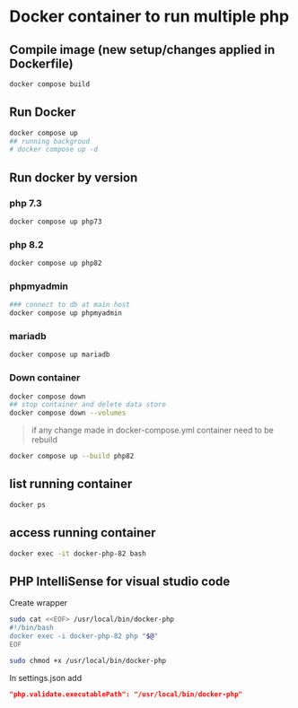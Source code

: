 # Docker container to run multiple php
## Compile image (new setup/changes applied in Dockerfile)
```bash
docker compose build
```

## Run Docker
```bash
docker compose up
## running backgroud
# docker compose up -d
```
## Run docker by version
### php 7.3
```bash
docker compose up php73
```
### php 8.2
```bash
docker compose up php82
```
### phpmyadmin
```bash
### connect to db at main host
docker compose up phpmyadmin
```
### mariadb
```bash
docker compose up mariadb
```
### Down container
```bash
docker compose down
## stop container and delete data store
docker compose down --volumes
```
> if any change made in docker-compose.yml
> container need to be rebuild
```bash
docker compose up --build php82
```
## list running container
```bash
docker ps
```

## access running container
```bash
docker exec -it docker-php-82 bash
```

## PHP IntelliSense for visual studio code
Create wrapper
```bash
sudo cat <<EOF> /usr/local/bin/docker-php
#!/bin/bash
docker exec -i docker-php-82 php "$@"
EOF

sudo chmod +x /usr/local/bin/docker-php
```
In settings.json
add
```json
"php.validate.executablePath": "/usr/local/bin/docker-php"
```
